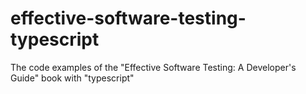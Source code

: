 # effective-software-testing-typescript
The code examples of the "Effective Software Testing: A Developer's Guide" book with "typescript"
